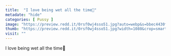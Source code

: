 ```yaml
---
title:  "I love being wet all the time🤤"
metadate: "hide"
categories: [ Pussy ]
image: "https://preview.redd.it/0rsf0wj4sso51.jpg?auto=webp&s=bbec4430fb1a0f3d389b51c942d42c5048a04b9c"
thumb: "https://preview.redd.it/0rsf0wj4sso51.jpg?width=1080&crop=smart&auto=webp&s=ab88bbe0f3e667b62526670cabac09209ac03e55"
visit: ""
---
```

I love being wet all the time🤤
